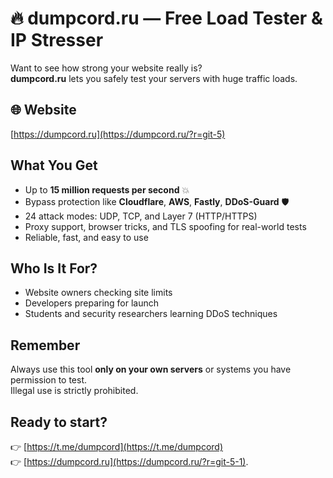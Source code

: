 # 🔥 dumpcord.ru — Free Load Tester & IP Stresser

Want to see how strong your website really is?  
**dumpcord.ru** lets you safely test your servers with huge traffic loads.

## 🌐 Website

[https://dumpcord.ru](https://dumpcord.ru/?r=git-5)

## What You Get

- Up to **15 million requests per second** 💥  
- Bypass protection like **Cloudflare**, **AWS**, **Fastly**, **DDoS-Guard** 🛡️  
- 24 attack modes: UDP, TCP, and Layer 7 (HTTP/HTTPS)  
- Proxy support, browser tricks, and TLS spoofing for real-world tests  
- Reliable, fast, and easy to use

## Who Is It For?

- Website owners checking site limits  
- Developers preparing for launch  
- Students and security researchers learning DDoS techniques

## Remember

Always use this tool **only on your own servers** or systems you have permission to test.  
Illegal use is strictly prohibited.

## Ready to start?

👉 [https://t.me/dumpcord](https://t.me/dumpcord)  
👉 [https://dumpcord.ru](https://dumpcord.ru/?r=git-5-1).